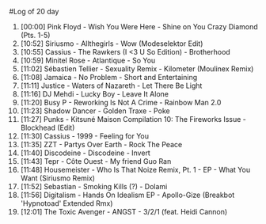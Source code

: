 #Log of 20 day

1. [00:00] Pink Floyd - Wish You Were Here - Shine on You Crazy Diamond (Pts. 1-5)
1. [10:52] Siriusmo - Allthegirls - Wow (Modeselektor Edit)
1. [10:55] Cassius - The Rawkers (I <3 U So Edition) - Brotherhood
1. [10:59] Minitel Rose - Atlantique - So You
1. [11:02] Sébastien Tellier - Sexuality Remix - Kilometer (Moulinex Remix)
1. [11:08] Jamaica - No Problem - Short and Entertaining
1. [11:11] Justice - Waters of Nazareth - Let There Be Light
1. [11:16] DJ Mehdi - Lucky Boy - Leave It Alone
1. [11:20] Busy P - Reworking Is Not A Crime - Rainbow Man 2.0
1. [11:23] Shadow Dancer - Golden Traxe - Poke
1. [11:27] Punks - Kitsuné Maison Compilation 10: The Fireworks Issue - Blockhead (Edit)
1. [11:30] Cassius - 1999 - Feeling for You
1. [11:35] ZZT - Partys Over Earth - Rock The Peace
1. [11:40] Discodeine - Discodeine - Invert
1. [11:43] Tepr - Côte Ouest - My friend Guo Ran
1. [11:48] Housemeister - Who Is That Noize Remix, Pt. 1 - EP - What You Want (Siriusmo Remix)
1. [11:52] Sebastian - Smoking Kills (?) - Dolami
1. [11:56] Digitalism - Hands On Idealism EP - Apollo-Gize (Breakbot 'Hypnotoad' Extended Rmx)
1. [12:01] The Toxic Avenger - ANGST - 3/2/1 (feat. Heidi Cannon)
